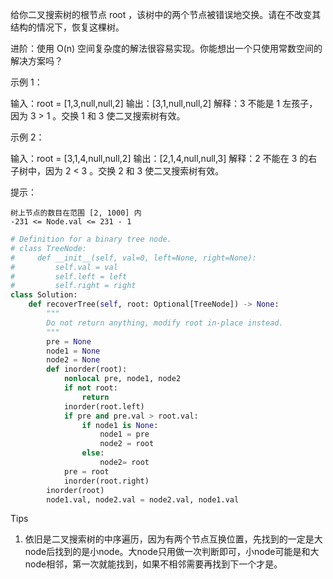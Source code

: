 给你二叉搜索树的根节点 root ，该树中的两个节点被错误地交换。请在不改变其结构的情况下，恢复这棵树。

进阶：使用 O(n) 空间复杂度的解法很容易实现。你能想出一个只使用常数空间的解决方案吗？

 

示例 1：

输入：root = [1,3,null,null,2]
输出：[3,1,null,null,2]
解释：3 不能是 1 左孩子，因为 3 > 1 。交换 1 和 3 使二叉搜索树有效。

示例 2：

输入：root = [3,1,4,null,null,2]
输出：[2,1,4,null,null,3]
解释：2 不能在 3 的右子树中，因为 2 < 3 。交换 2 和 3 使二叉搜索树有效。

 

提示：

    树上节点的数目在范围 [2, 1000] 内
    -231 <= Node.val <= 231 - 1



```python
# Definition for a binary tree node.
# class TreeNode:
#     def __init__(self, val=0, left=None, right=None):
#         self.val = val
#         self.left = left
#         self.right = right
class Solution:
    def recoverTree(self, root: Optional[TreeNode]) -> None:
        """
        Do not return anything, modify root in-place instead.
        """
        pre = None 
        node1 = None
        node2 = None 
        def inorder(root):
            nonlocal pre, node1, node2
            if not root:
                return 
            inorder(root.left)
            if pre and pre.val > root.val:
                if node1 is None:
                    node1 = pre
                    node2 = root
                else:
                    node2= root
            pre = root
            inorder(root.right)
        inorder(root)
        node1.val, node2.val = node2.val, node1.val

```



Tips

1. 依旧是二叉搜索树的中序遍历，因为有两个节点互换位置，先找到的一定是大node后找到的是小node。大node只用做一次判断即可，小node可能是和大node相邻，第一次就能找到，如果不相邻需要再找到下一个才是。